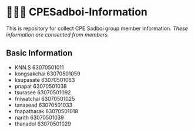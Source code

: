 # 🧑🏻‍💻 CPESadboi-Information
This is repository for collect CPE Sadboi group member information.
*These information are consented from members.*

## Basic Information
- KNN.S       63070501011 
- kongsakchai 63070501059
- ksupasate 63070501063
- pnapat 63070501038
- tsurasee 63070501092
- fniwatchai 63070501025
- tanasead 63070501033
- fnapatharak 63070501018
- narith 63070501039
- thanadol 63070501029

